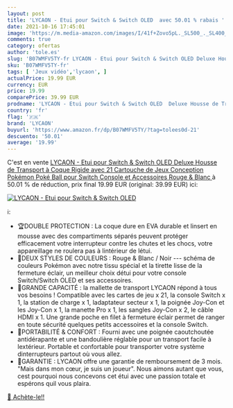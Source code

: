 ```yaml
---
layout: post
title: 'LYCAON - Etui pour Switch & Switch OLED  avec 50.01 % rabais '
date: 2021-10-16 17:45:01
image: 'https://m.media-amazon.com/images/I/41f+Zovo5pL._SL500_._SL400_.jpg'
comments: true
category: ofertas
author: 'tole.es'
slug: 'B07WMFV5TY-fr LYCAON - Etui pour Switch & Switch OLED Deluxe Housse de...'
sku: 'B07WMFV5TY-fr'
tags: [ 'Jeux vidéo','lycaon', ]
actualPrice: 19.99 EUR
currency: EUR
price: 19.99
comparePrice: 39.99 EUR
prodname: 'LYCAON - Etui pour Switch & Switch OLED  Deluxe Housse de Transport à Coque Rigide avec 21 Cartouche de Jeux  Conception Pokémon Poké Ball  pour Switch Console et Accessoires  Rouge & Blanc '
country: 'fr'
flag: '🇫🇷'
brand: 'LYCAON'
buyurl: 'https://www.amazon.fr/dp/B07WMFV5TY/?tag=tolees0d-21'
descuento: '50.01'
average: '19.99'
---
```


C'est en vente [LYCAON - Etui pour Switch & Switch OLED  Deluxe Housse de Transport à Coque Rigide avec 21 Cartouche de Jeux  Conception Pokémon Poké Ball  pour Switch Console et Accessoires  Rouge & Blanc ](https://www.amazon.fr/dp/B07WMFV5TY/?tag=tolees0d-21)  à  50.01 % de réduction, prix final  19.99 EUR (original: 39.99 EUR) ici:

[![LYCAON - Etui pour Switch & Switch OLED ](https://m.media-amazon.com/images/I/41f+Zovo5pL._SL500_._SL400_.jpg)](https://www.amazon.fr/dp/B07WMFV5TY/?tag=tolees0d-21)

ℹ️:

- 🏆DOUBLE PROTECTION : La coque dure en EVA durable et linsert en mousse avec des compartiments séparés peuvent protéger efficacement votre interrupteur contre les chutes et les chocs, votre appareillage ne roulera pas à lintérieur de létui.
- 🌈DEUX STYLES DE COULEURS : Rouge & Blanc / Noir --- schéma de couleurs Pokémon avec notre tissu spécial et la tirette lisse de la fermeture éclair, un meilleur choix détui pour votre console Switch/Switch OLED et ses accessoires.
- 👑GRANDE CAPACITÉ : la mallette de transport LYCAON répond à tous vos besoins ! Compatible avec les cartes de jeu x 21, la console Switch x 1, la station de charge x 1, ladaptateur secteur x 1, la poignée Joy-Con et les Joy-Con x 1, la manette Pro x 1, les sangles Joy-Con x 2, le câble HDMI x 1. Une grande poche en filet à fermeture éclair permet de ranger en toute sécurité quelques petits accessoires et la console Switch.
- 💼PORTABILITÉ & CONFORT : Fourni avec une poignée caoutchoutée antidérapante et une bandoulière réglable pour un transport facile à lextérieur. Portable et confortable pour transporter votre système dinterrupteurs partout où vous allez.
- 🔆GARANTIE : LYCAON offre une garantie de remboursement de 3 mois. "Mais dans mon cœur, je suis un joueur". Nous aimons autant que vous, cest pourquoi nous concevons cet étui avec une passion totale et espérons quil vous plaira.

[🛒 Achète-le!!](https://www.amazon.fr/dp/B07WMFV5TY/?tag=tolees0d-21)
